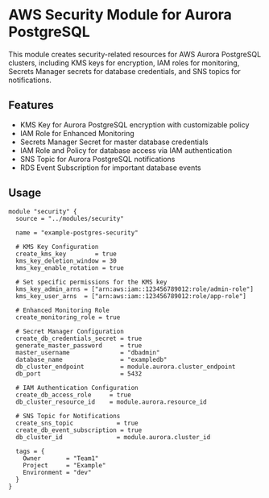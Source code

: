# AWS Security Module for Aurora PostgreSQL

This module creates security-related resources for AWS Aurora PostgreSQL clusters, including KMS keys for encryption, IAM roles for monitoring, Secrets Manager secrets for database credentials, and SNS topics for notifications.

## Features

- KMS Key for Aurora PostgreSQL encryption with customizable policy
- IAM Role for Enhanced Monitoring
- Secrets Manager Secret for master database credentials
- IAM Role and Policy for database access via IAM authentication
- SNS Topic for Aurora PostgreSQL notifications
- RDS Event Subscription for important database events

## Usage

```hcl
module "security" {
  source = "../modules/security"

  name = "example-postgres-security"
  
  # KMS Key Configuration
  create_kms_key        = true
  kms_key_deletion_window = 30
  kms_key_enable_rotation = true
  
  # Set specific permissions for the KMS key
  kms_key_admin_arns = ["arn:aws:iam::123456789012:role/admin-role"]
  kms_key_user_arns  = ["arn:aws:iam::123456789012:role/app-role"]
  
  # Enhanced Monitoring Role
  create_monitoring_role = true
  
  # Secret Manager Configuration
  create_db_credentials_secret = true
  generate_master_password     = true
  master_username              = "dbadmin"
  database_name                = "exampledb"
  db_cluster_endpoint          = module.aurora.cluster_endpoint
  db_port                      = 5432
  
  # IAM Authentication Configuration
  create_db_access_role     = true
  db_cluster_resource_id    = module.aurora.resource_id
  
  # SNS Topic for Notifications
  create_sns_topic            = true
  create_db_event_subscription = true
  db_cluster_id               = module.aurora.cluster_id
  
  tags = {
    Owner       = "Team1"
    Project     = "Example"
    Environment = "dev"
  }
}
